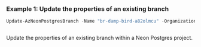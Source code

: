 ### Example 1: Update the properties of an existing branch
```powershell
Update-AzNeonPostgresBranch -Name "br-damp-bird-a82olmcu" -OrganizationName "NeonDemoOrgPS1" -ProjectName "dawn-breeze-86932057" -ResourceGroupName "neonrg" -SubscriptionId "00000000-0000-0000-0000-000000000000" -DatabaseName "updated-db" -EntityName "updated-entity" -ParentId "parent-branch-id" -RoleName "admin"
```

```output
```

Update the properties of an existing branch within a Neon Postgres project.
